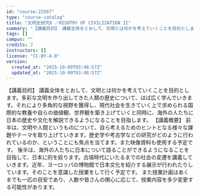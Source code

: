 ```yaml
---
id: "course:22567"
type: "course-catalog"
title: "文明史研究Ⅱ ／HISOTRY OF CIVILIZATION II"
summary: "【講義目的】 講義全体をとおして、文明とは何かを考えていくことを目的とします。多彩な文明を作り出してきた人類の歴史について、はば広く学んでいきます。それにより多角的な視野を獲得し、現代社会を生きていく上で求められる国際的な教養や自らの価値観…"
tags: []
campus: ""
credits: 2
instructors: []
license: "CC-BY-4.0"
version:
  created_at: "2025-10-09T03:48:57Z"
  updated_at: "2025-10-09T03:48:57Z"
---
```

【講義目的】 講義全体をとおして、文明とは何かを考えていくことを目的とします。多彩な文明を作り出してきた人類の歴史について、はば広く学んでいきます。それにより多角的な視野を獲得し、現代社会を生きていく上で求められる国際的な教養や自らの価値観、世界観を築き上げていくと同時に、海外の人たちに日本の歴史や文化を解説できるようになることを目指します。 【講義概要】 前半は、文明や人間というものについて、自ら考えるためのヒントとなる様々な課題やテーマを取り上げていきます。歴史学や考古学などの研究がどのように行われているのか、ということにも焦点を当てます。また映像資料も使用する予定です。 後半は、海外の人たちに日本について語ることができるようになることを目指して、日本に的を絞ります。古墳時代にいたるまでの社会の変遷を講義していきます。近年、ヨーロッパの博物館で日本文化を紹介する展示が行われたりしています。そのことを意識した授業をして行く予定です。 また授業計画はあくまでも一応の目安であり、人数や皆さんの関心に応じて、授業内容を多少変更する可能性があります。
